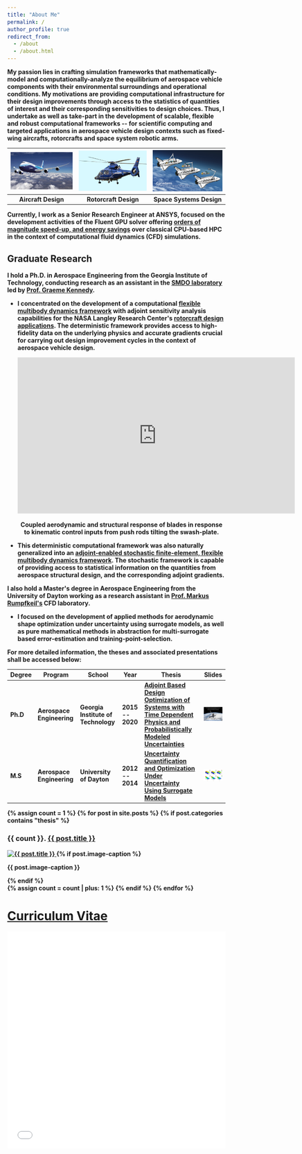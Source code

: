 ```yaml
---
title: "About Me"
permalink: /
author_profile: true
redirect_from: 
  - /about
  - /about.html
---
```


<b>

<b>

My passion lies in crafting simulation frameworks that mathematically-model and computationally-analyze the equilibrium of aerospace vehicle components with their environmental surroundings and operational conditions. My motivations are providing computational infrastructure for their design improvements through access to the statistics of quantities of interest and their corresponding sensitivities to design choices. Thus, I undertake as well as take-part in the development of scalable, flexible and robust computational frameworks -- for scientific computing and targeted applications in aerospace vehicle design contexts such as fixed-wing aircrafts, rotorcrafts and space system robotic arms. 

<!--  whether through perturbations of variables in a given design configuration, or permutations and combinations of various design configurations.  -->

| ![](../images/fixedwing.png) | ![](../images/rotorcraft.png) | ![](../images/spaceshuttle.png) |
| :--------------------------: | :---------------------------: | :-----------------------------: |
|       Aircraft Design        |       Rotorcraft Design       |      Space Systems Design       |

<b>

<b>

Currently, I work as a Senior Research Engineer at ANSYS, focused on the development activities of the Fluent GPU solver offering [orders of magnitude speed-up, and energy savings](https://www.ansys.com/blog/unleashing-the-full-power-of-gpus-for-ansys-fluent) over classical CPU-based HPC in the context of computational fluid dynamics (CFD) simulations. 

## Graduate Research

I hold a Ph.D. in Aerospace Engineering from the Georgia Institute of Technology, conducting research as an assistant in the [SMDO laboratory](https://gkennedy.gatech.edu/) led by [Prof. Graeme Kennedy](https://scholar.google.com/citations?user=LHqGhxkAAAAJ&hl=en). 

- I concentrated on the development of a computational [flexible multibody dynamics framework](https://github.com/smdogroup/tacs) with adjoint sensitivity analysis capabilities for the NASA Langley Research Center's [rotorcraft design applications](https://www.youtube.com/watch?v=-HM0KycBvnA). The deterministic framework provides access to high-fidelity data on the underlying physics and accurate gradients crucial for carrying out design improvement cycles in the context of aerospace vehicle design.

  <div class="video-row">
    <div style="text-align: center;">
      <!-- Coupled aerodynamic and structural response -->
      <iframe width="640" height="360" src="https://www.youtube.com/embed/-HM0KycBvnA" 
      frameborder="0" allow="accelerometer; autoplay; clipboard-write; encrypted-media; 
      gyroscope; picture-in-picture; web-share" allowfullscreen></iframe>
      <p><strong>Coupled aerodynamic and structural response of blades in response to kinematic control inputs from push rods tilting the swash-plate.</strong></p>
    </div>
  </div>


- This deterministic computational framework was also naturally generalized into an [adjoint-enabled stochastic finite-element, flexible multibody dynamics framework](https://github.com/komahanb/stacs). The stochastic framework is capable of providing access to statistical information on the quantities from aerospace structural design, and the corresponding adjoint gradients.

I also hold a Master's degree in Aerospace Engineering from the University of Dayton working as a research assistant in [Prof. Markus Rumpfkeil's](https://scholar.google.com/citations?user=zCRdVjYAAAAJ&hl=en) CFD laboratory.

-  I focused on the development of applied methods for aerodynamic shape optimization under uncertainty using surrogate models, as well as pure mathematical methods in abstraction for multi-surrogate based error-estimation and training-point-selection.

For more detailed information, the theses and associated presentations shall be accessed below:

| Degree | Program               | School                          | Year         | Thesis                                                       | Slides                                                       |
| ------ | --------------------- | ------------------------------- | ------------ | ------------------------------------------------------------ | ------------------------------------------------------------ |
| Ph.D   | Aerospace Engineering | Georgia Institute of Technology | 2015 -- 2020 | [Adjoint Based Design Optimization of Systems with Time Dependent Physics and Probabilistically Modeled Uncertainties](http://hdl.handle.net/1853/63658) | <a href="../files/publications/komahan-boopathy-phd-defense.pdf"><img src="../files/phd-defense-slides-cover.png" alt="Slides Cover" style="width:100px;"></a> |
| M.S    | Aerospace Engineering | University of Dayton            | 2012 -- 2014 | [Uncertainty Quantification and Optimization Under Uncertainty Using Surrogate Models](http://rave.ohiolink.edu/etdc/view?acc_num=dayton1398302731) | <a href="../files/publications/komahan-boopathy-masters-defense.pdf"><img src="../files/masters-defense-slides-cover.png" alt="Slides Cover" style="width:100px;"></a> |


<div class="gallery">
{% assign count = 1 %}
{% for post in site.posts %}
    {% if post.categories contains "thesis" %}
    <div class="gallery-item">
        <h3>{{ count }}. <a href="{{ post.url }}">{{ post.title }}</a></h3>
        <a href="{{ post.url }}">
            <img src="{{ post.image | relative_url }}" alt="{{ post.title }}" class="gallery-image"/>
        </a>
        {% if post.image-caption %}
        <p class="image-caption">{{ post.image-caption }}</p>
        {% endif %}
    </div>
    {% assign count = count | plus: 1 %}
    {% endif %}
{% endfor %}
</div>

<b>

# [Curriculum Vitae](/files/KomahanBoopathyCV.pdf)

<iframe src="../files/KomahanBoopathyCV.pdf" width="100%" height="500"  frameborder="yes" border="10" marginwidth="10"  marginheight="10"></iframe>